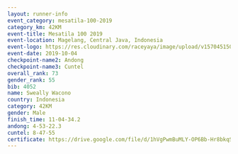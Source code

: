 ```yaml
---
layout: runner-info 
event_category: mesatila-100-2019 
category_km: 42KM 
event-title: Mesatila 100 2019 
event-location: Magelang, Central Java, Indonesia 
event-logo: https://res.cloudinary.com/raceyaya/image/upload/v1570451507/logo/mesastila100_jin7bl.jpg 
event-date: 2019-10-04 
checkpoint-name2: Andong 
checkpoint-name3: Cuntel 
overall_rank: 73
gender_rank: 55
bib: 4052
name: Sweally Wacono
country: Indonesia
category: 42KM
gender: Male
finish_time: 11-04-34.2
andong: 4-53-22.3
cuntel: 8-47-55
certificate: https://drive.google.com/file/d/1hVgPwmBuMLY-OP6Bb-Hr8bkqSPAPWxIh/view?usp=sharing
---
```

